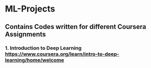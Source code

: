 # ML-Projects

## Contains Codes written for different Coursera Assignments

### 1. Introduction to Deep Learning <https://www.coursera.org/learn/intro-to-deep-learning/home/welcome>
